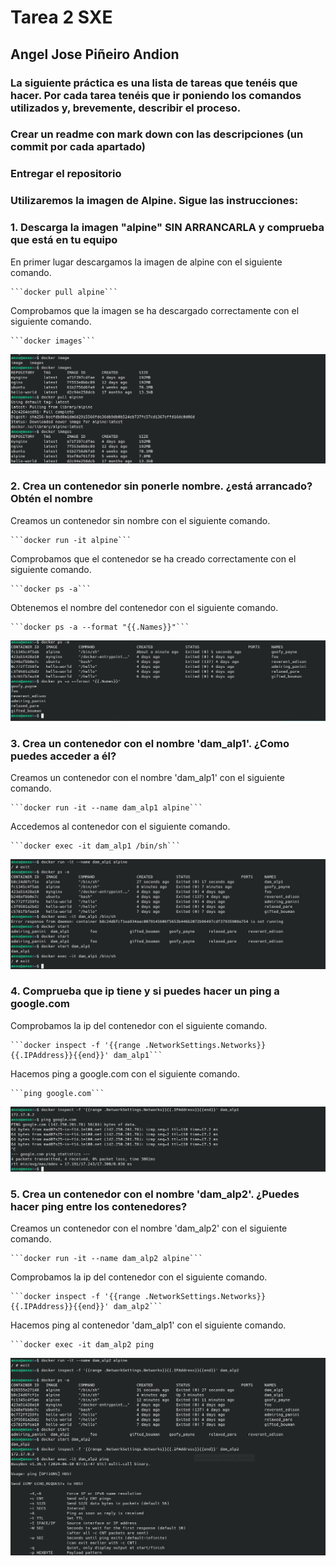 # Tarea 2 SXE
## Angel Jose Piñeiro Andion

### La siguiente práctica es una lista de tareas que tenéis que hacer. Por cada tarea tenéis que ir poniendo los comandos utilizados y, brevemente, describir el proceso.

### Crear un readme con mark down con las descripciones (un commit por cada apartado)

### Entregar el repositorio

### Utilizaremos la imagen de Alpine. Sigue las instrucciones:

### 1. Descarga la imagen "alpine" SIN ARRANCARLA y comprueba que está en tu equipo
En primer lugar descargamos la imagen de alpine con el siguiente comando.

    ```docker pull alpine```

Comprobamos que la imagen se ha descargado correctamente con el siguiente comando.

    ```docker images```
![apartado1.png](images/apartado1.png)
### 2. Crea un contenedor sin ponerle nombre. ¿está arrancado? Obtén el nombre
Creamos un contenedor sin nombre con el siguiente comando.

    ```docker run -it alpine```

Comprobamos que el contenedor se ha creado correctamente con el siguiente comando.

    ```docker ps -a```

Obtenemos el nombre del contenedor con el siguiente comando.

    ```docker ps -a --format "{{.Names}}"```
![apartado2.png](images/apartado2.png)
### 3. Crea un contenedor con el nombre 'dam_alp1'. ¿Como puedes acceder a él?
Creamos un contenedor con el nombre 'dam_alp1' con el siguiente comando.

    ```docker run -it --name dam_alp1 alpine```

Accedemos al contenedor con el siguiente comando.

    ```docker exec -it dam_alp1 /bin/sh```
![apartado3.png](images/apartado3.png)

### 4. Comprueba que ip tiene y si puedes hacer un ping a google.com
Comprobamos la ip del contenedor con el siguiente comando.

    ```docker inspect -f '{{range .NetworkSettings.Networks}}{{.IPAddress}}{{end}}' dam_alp1```

Hacemos ping a google.com con el siguiente comando.

    ```ping google.com```
![apartado4.png](images/apartado4.png)

### 5. Crea un contenedor con el nombre 'dam_alp2'. ¿Puedes hacer ping entre los contenedores?
Creamos un contenedor con el nombre 'dam_alp2' con el siguiente comando.

    ```docker run -it --name dam_alp2 alpine```

Comprobamos la ip del contenedor con el siguiente comando.

    ```docker inspect -f '{{range .NetworkSettings.Networks}}{{.IPAddress}}{{end}}' dam_alp2```

Hacemos ping al contenedor 'dam_alp1' con el siguiente comando.

    ```docker exec -it dam_alp2 ping
![apartado5.png](images/apartado5.png)
